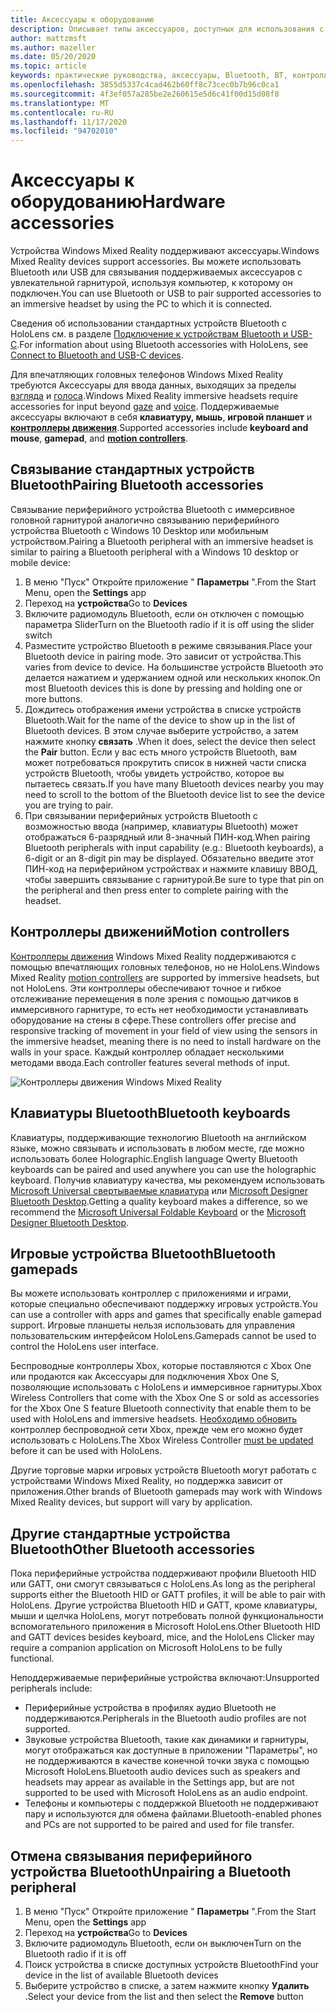 ```yaml
---
title: Аксессуары к оборудованию
description: Описывает типы аксессуаров, доступных для использования с Windows Mixed Reality, и способ их настройки.
author: mattzmsft
ms.author: mazeller
ms.date: 05/20/2020
ms.topic: article
keywords: практические руководства, аксессуары, Bluetooth, BT, контроллер, игровой планшет, щелчки, Xbox, оборудование, гарнитура смешанной реальности, гарнитура Windows Mixed Reality, гарнитура виртуальной реальности, контроллер движения
ms.openlocfilehash: 3855d5337c4cad462b60ff8c73cec0b7b96c0ca1
ms.sourcegitcommit: 4f3ef057a285be2e260615e5d6c41f00d15d08f8
ms.translationtype: MT
ms.contentlocale: ru-RU
ms.lasthandoff: 11/17/2020
ms.locfileid: "94702010"
---
```

# <a name="hardware-accessories"></a><span data-ttu-id="8acfc-104">Аксессуары к оборудованию</span><span class="sxs-lookup"><span data-stu-id="8acfc-104">Hardware accessories</span></span>

<span data-ttu-id="8acfc-105">Устройства Windows Mixed Reality поддерживают аксессуары.</span><span class="sxs-lookup"><span data-stu-id="8acfc-105">Windows Mixed Reality devices support accessories.</span></span> <span data-ttu-id="8acfc-106">Вы можете использовать Bluetooth или USB для связывания поддерживаемых аксессуаров с увлекательной гарнитурой, используя компьютер, к которому он подключен.</span><span class="sxs-lookup"><span data-stu-id="8acfc-106">You can use Bluetooth or USB to pair supported accessories to an immersive headset by using the PC to which it is connected.</span></span>

<span data-ttu-id="8acfc-107">Сведения об использовании стандартных устройств Bluetooth с HoloLens см. в разделе [Подключение к устройствам Bluetooth и USB-C](https://docs.microsoft.com/hololens/hololens-connect-devices).</span><span class="sxs-lookup"><span data-stu-id="8acfc-107">For information about using Bluetooth accessories with HoloLens, see [Connect to Bluetooth and USB-C devices](https://docs.microsoft.com/hololens/hololens-connect-devices).</span></span>

<span data-ttu-id="8acfc-108">Для впечатляющих головных телефонов Windows Mixed Reality требуются Аксессуары для ввода данных, выходящих за пределы [взгляда](../design/gaze-and-commit.md) и [голоса](../design/voice-input.md).</span><span class="sxs-lookup"><span data-stu-id="8acfc-108">Windows Mixed Reality immersive headsets require accessories for input beyond [gaze](../design/gaze-and-commit.md) and [voice](../design/voice-input.md).</span></span> <span data-ttu-id="8acfc-109">Поддерживаемые аксессуары включают в себя **клавиатуру, мышь**, **игровой планшет** и **[контроллеры движения](../design/motion-controllers.md)**.</span><span class="sxs-lookup"><span data-stu-id="8acfc-109">Supported accessories include **keyboard and mouse**, **gamepad**, and **[motion controllers](../design/motion-controllers.md)**.</span></span>

## <a name="pairing-bluetooth-accessories"></a><span data-ttu-id="8acfc-110">Связывание стандартных устройств Bluetooth</span><span class="sxs-lookup"><span data-stu-id="8acfc-110">Pairing Bluetooth accessories</span></span>

<span data-ttu-id="8acfc-111">Связывание периферийного устройства Bluetooth с иммерсивное головной гарнитурой аналогично связыванию периферийного устройства Bluetooth с Windows 10 Desktop или мобильным устройством.</span><span class="sxs-lookup"><span data-stu-id="8acfc-111">Pairing a Bluetooth peripheral with an immersive headset is similar to pairing a Bluetooth peripheral with a Windows 10 desktop or mobile device:</span></span>

1. <span data-ttu-id="8acfc-112">В меню "Пуск" Откройте приложение " **Параметры** ".</span><span class="sxs-lookup"><span data-stu-id="8acfc-112">From the Start Menu, open the **Settings** app</span></span>
2. <span data-ttu-id="8acfc-113">Переход на **устройства**</span><span class="sxs-lookup"><span data-stu-id="8acfc-113">Go to **Devices**</span></span>
3. <span data-ttu-id="8acfc-114">Включите радиомодуль Bluetooth, если он отключен с помощью параметра Slider</span><span class="sxs-lookup"><span data-stu-id="8acfc-114">Turn on the Bluetooth radio if it is off using the slider switch</span></span>
4. <span data-ttu-id="8acfc-115">Разместите устройство Bluetooth в режиме связывания.</span><span class="sxs-lookup"><span data-stu-id="8acfc-115">Place your Bluetooth device in pairing mode.</span></span> <span data-ttu-id="8acfc-116">Это зависит от устройства.</span><span class="sxs-lookup"><span data-stu-id="8acfc-116">This varies from device to device.</span></span> <span data-ttu-id="8acfc-117">На большинстве устройств Bluetooth это делается нажатием и удержанием одной или нескольких кнопок.</span><span class="sxs-lookup"><span data-stu-id="8acfc-117">On most Bluetooth devices this is done by pressing and holding one or more buttons.</span></span>
5. <span data-ttu-id="8acfc-118">Дождитесь отображения имени устройства в списке устройств Bluetooth.</span><span class="sxs-lookup"><span data-stu-id="8acfc-118">Wait for the name of the device to show up in the list of Bluetooth devices.</span></span> <span data-ttu-id="8acfc-119">В этом случае выберите устройство, а затем нажмите кнопку **связать** .</span><span class="sxs-lookup"><span data-stu-id="8acfc-119">When it does, select the device then select the **Pair** button.</span></span> <span data-ttu-id="8acfc-120">Если у вас есть много устройств Bluetooth, вам может потребоваться прокрутить список в нижней части списка устройств Bluetooth, чтобы увидеть устройство, которое вы пытаетесь связать.</span><span class="sxs-lookup"><span data-stu-id="8acfc-120">If you have many Bluetooth devices nearby you may need to scroll to the bottom of the Bluetooth device list to see the device you are trying to pair.</span></span>
6. <span data-ttu-id="8acfc-121">При связывании периферийных устройств Bluetooth с возможностью ввода (например, клавиатуры Bluetooth) может отображаться 6-разрядный или 8-значный ПИН-код.</span><span class="sxs-lookup"><span data-stu-id="8acfc-121">When pairing Bluetooth peripherals with input capability (e.g.: Bluetooth keyboards), a 6-digit or an 8-digit pin may be displayed.</span></span> <span data-ttu-id="8acfc-122">Обязательно введите этот ПИН-код на периферийном устройствах и нажмите клавишу ВВОД, чтобы завершить связывание с гарнитурой.</span><span class="sxs-lookup"><span data-stu-id="8acfc-122">Be sure to type that pin on the peripheral and then press enter to complete pairing with the headset.</span></span>

## <a name="motion-controllers"></a><span data-ttu-id="8acfc-123">Контроллеры движений</span><span class="sxs-lookup"><span data-stu-id="8acfc-123">Motion controllers</span></span>

<span data-ttu-id="8acfc-124">[Контроллеры движения](../design/motion-controllers.md) Windows Mixed Reality поддерживаются с помощью впечатляющих головных телефонов, но не HoloLens.</span><span class="sxs-lookup"><span data-stu-id="8acfc-124">Windows Mixed Reality [motion controllers](../design/motion-controllers.md) are supported by immersive headsets, but not HoloLens.</span></span> <span data-ttu-id="8acfc-125">Эти контроллеры обеспечивают точное и гибкое отслеживание перемещения в поле зрения с помощью датчиков в иммерсивного гарнитуре, то есть нет необходимости устанавливать оборудование на стены в сфере.</span><span class="sxs-lookup"><span data-stu-id="8acfc-125">These controllers offer precise and responsive tracking of movement in your field of view using the sensors in the immersive headset, meaning there is no need to install hardware on the walls in your space.</span></span> <span data-ttu-id="8acfc-126">Каждый контроллер обладает несколькими методами ввода.</span><span class="sxs-lookup"><span data-stu-id="8acfc-126">Each controller features several methods of input.</span></span>

![Контроллеры движения Windows Mixed Reality](../design/images/winmr-ck-1080x1080-350px.jpg)

## <a name="bluetooth-keyboards"></a><span data-ttu-id="8acfc-128">Клавиатуры Bluetooth</span><span class="sxs-lookup"><span data-stu-id="8acfc-128">Bluetooth keyboards</span></span>

<span data-ttu-id="8acfc-129">Клавиатуры, поддерживающие технологию Bluetooth на английском языке, можно связывать и использовать в любом месте, где можно использовать более Holographic.</span><span class="sxs-lookup"><span data-stu-id="8acfc-129">English language Qwerty Bluetooth keyboards can be paired and used anywhere you can use the holographic keyboard.</span></span> <span data-ttu-id="8acfc-130">Получив клавиатуру качества, мы рекомендуем использовать [Microsoft Universal свертываемые клавиатура](https://www.microsoft.com/accessories/products/keyboards/universal-foldable-keyboard/gu5-00001) или [Microsoft Designer Bluetooth Desktop](https://www.microsoft.com/accessories/products/keyboards/designer-bluetooth-desktop/7n9-00001).</span><span class="sxs-lookup"><span data-stu-id="8acfc-130">Getting a quality keyboard makes a difference, so we recommend the [Microsoft Universal Foldable Keyboard](https://www.microsoft.com/accessories/products/keyboards/universal-foldable-keyboard/gu5-00001) or the [Microsoft Designer Bluetooth Desktop](https://www.microsoft.com/accessories/products/keyboards/designer-bluetooth-desktop/7n9-00001).</span></span>

## <a name="bluetooth-gamepads"></a><span data-ttu-id="8acfc-131">Игровые устройства Bluetooth</span><span class="sxs-lookup"><span data-stu-id="8acfc-131">Bluetooth gamepads</span></span>

<span data-ttu-id="8acfc-132">Вы можете использовать контроллер с приложениями и играми, которые специально обеспечивают поддержку игровых устройств.</span><span class="sxs-lookup"><span data-stu-id="8acfc-132">You can use a controller with apps and games that specifically enable gamepad support.</span></span> <span data-ttu-id="8acfc-133">Игровые планшеты нельзя использовать для управления пользовательским интерфейсом HoloLens.</span><span class="sxs-lookup"><span data-stu-id="8acfc-133">Gamepads cannot be used to control the HoloLens user interface.</span></span>

<span data-ttu-id="8acfc-134">Беспроводные контроллеры Xbox, которые поставляются с Xbox One или продаются как Аксессуары для подключения Xbox One S, позволяющие использовать с HoloLens и иммерсивное гарнитуры.</span><span class="sxs-lookup"><span data-stu-id="8acfc-134">Xbox Wireless Controllers that come with the Xbox One S or sold as accessories for the Xbox One S feature Bluetooth connectivity that enable them to be used with HoloLens and immersive headsets.</span></span> <span data-ttu-id="8acfc-135">[Необходимо обновить](https://support.xbox.com/xbox-one/accessories/update-controller-for-stereo-headset-adapter) контроллер беспроводной сети Xbox, прежде чем его можно будет использовать с HoloLens.</span><span class="sxs-lookup"><span data-stu-id="8acfc-135">The Xbox Wireless Controller [must be updated](https://support.xbox.com/xbox-one/accessories/update-controller-for-stereo-headset-adapter) before it can be used with HoloLens.</span></span>

<span data-ttu-id="8acfc-136">Другие торговые марки игровых устройств Bluetooth могут работать с устройствами Windows Mixed Reality, но поддержка зависит от приложения.</span><span class="sxs-lookup"><span data-stu-id="8acfc-136">Other brands of Bluetooth gamepads may work with Windows Mixed Reality devices, but support will vary by application.</span></span>

## <a name="other-bluetooth-accessories"></a><span data-ttu-id="8acfc-137">Другие стандартные устройства Bluetooth</span><span class="sxs-lookup"><span data-stu-id="8acfc-137">Other Bluetooth accessories</span></span>

<span data-ttu-id="8acfc-138">Пока периферийные устройства поддерживают профили Bluetooth HID или GATT, они смогут связываться с HoloLens.</span><span class="sxs-lookup"><span data-stu-id="8acfc-138">As long as the peripheral supports either the Bluetooth HID or GATT profiles, it will be able to pair with HoloLens.</span></span> <span data-ttu-id="8acfc-139">Другие устройства Bluetooth HID и GATT, кроме клавиатуры, мыши и щелчка HoloLens, могут потребовать полной функциональности вспомогательного приложения в Microsoft HoloLens.</span><span class="sxs-lookup"><span data-stu-id="8acfc-139">Other Bluetooth HID and GATT devices besides keyboard, mice, and the HoloLens Clicker may require a companion application on Microsoft HoloLens to be fully functional.</span></span>

<span data-ttu-id="8acfc-140">Неподдерживаемые периферийные устройства включают:</span><span class="sxs-lookup"><span data-stu-id="8acfc-140">Unsupported peripherals include:</span></span>

* <span data-ttu-id="8acfc-141">Периферийные устройства в профилях аудио Bluetooth не поддерживаются.</span><span class="sxs-lookup"><span data-stu-id="8acfc-141">Peripherals in the Bluetooth audio profiles are not supported.</span></span>
* <span data-ttu-id="8acfc-142">Звуковые устройства Bluetooth, такие как динамики и гарнитуры, могут отображаться как доступные в приложении "Параметры", но не поддерживаются в качестве конечной точки звука с помощью Microsoft HoloLens.</span><span class="sxs-lookup"><span data-stu-id="8acfc-142">Bluetooth audio devices such as speakers and headsets may appear as available in the Settings app, but are not supported to be used with Microsoft HoloLens as an audio endpoint.</span></span>
* <span data-ttu-id="8acfc-143">Телефоны и компьютеры с поддержкой Bluetooth не поддерживают пару и используются для обмена файлами.</span><span class="sxs-lookup"><span data-stu-id="8acfc-143">Bluetooth-enabled phones and PCs are not supported to be paired and used for file transfer.</span></span>

## <a name="unpairing-a-bluetooth-peripheral"></a><span data-ttu-id="8acfc-144">Отмена связывания периферийного устройства Bluetooth</span><span class="sxs-lookup"><span data-stu-id="8acfc-144">Unpairing a Bluetooth peripheral</span></span>

1. <span data-ttu-id="8acfc-145">В меню "Пуск" Откройте приложение " **Параметры** ".</span><span class="sxs-lookup"><span data-stu-id="8acfc-145">From the Start Menu, open the **Settings** app</span></span>
2. <span data-ttu-id="8acfc-146">Переход на **устройства**</span><span class="sxs-lookup"><span data-stu-id="8acfc-146">Go to **Devices**</span></span>
3. <span data-ttu-id="8acfc-147">Включите радиомодуль Bluetooth, если он выключен</span><span class="sxs-lookup"><span data-stu-id="8acfc-147">Turn on the Bluetooth radio if it is off</span></span>
4. <span data-ttu-id="8acfc-148">Поиск устройства в списке доступных устройств Bluetooth</span><span class="sxs-lookup"><span data-stu-id="8acfc-148">Find your device in the list of available Bluetooth devices</span></span>
5. <span data-ttu-id="8acfc-149">Выберите устройство в списке, а затем нажмите кнопку **Удалить** .</span><span class="sxs-lookup"><span data-stu-id="8acfc-149">Select your device from the list and then select the **Remove** button</span></span>
